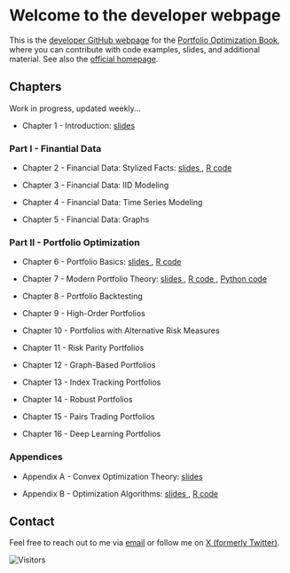 # Welcome to the developer webpage

This is the [developer GitHub webpage](https://github.com/portfoliooptimizationbook) for the [Portfolio Optimization Book](https://bookdown.org/palomar/portfoliooptimizationbook), where you can contribute with code examples, slides, and additional material. See also the [official homepage](https://portfoliooptimizationbook.com).



## Chapters
Work in progress, updated weekly...


- Chapter 1 - Introduction:
  [slides <i class="fas fa-file-pdf"></i>](../slides/slides-intro.pdf)


### Part I - Finantial Data
- Chapter 2 - Financial Data: Stylized Facts:
  [slides <i class="fas fa-file-pdf"></i>](../slides/slides-stylized-facts.pdf), 
  [R code <i class="fab fa-r-project"></i>](../R-code/R-code-stylized-facts.html)

- Chapter 3 - Financial Data: IID Modeling

- Chapter 4 - Financial Data: Time Series Modeling

- Chapter 5 - Financial Data: Graphs



### Part II - Portfolio Optimization
- Chapter 6 - Portfolio Basics: 
  [slides <i class="fas fa-file-pdf"></i>](../slides/slides-portfolio-basics.pdf),
  [R code <i class="fab fa-r-project"></i>](../R-code/R-portfolio-basics.html)

- Chapter 7 - Modern Portfolio Theory: 
  [slides <i class="fas fa-file-pdf"></i>](../slides/slides-modern-portfolio-theory.pdf.pdf),
  [R code <i class="fab fa-r-project"></i>](../R-code/R-modern-portfolio-theory), 
  [Python code <i class="fab fa-python"></i>](../python-code/python-portfolio-optim.ipynb)

- Chapter 8 - Portfolio Backtesting

- Chapter 9 - High-Order Portfolios

- Chapter 10 - Portfolios with Alternative Risk Measures

- Chapter 11 - Risk Parity Portfolios

- Chapter 12 - Graph-Based Portfolios

- Chapter 13 - Index Tracking Portfolios

- Chapter 14 - Robust Portfolios

- Chapter 15 - Pairs Trading Portfolios

- Chapter 16 - Deep Learning Portfolios



### Appendices
- Appendix A - Convex Optimization Theory:
  [slides <i class="fas fa-file-pdf"></i>](../slides/slides-convex-optimization-theory.pdf)

- Appendix B - Optimization Algorithms:
  [slides <i class="fas fa-file-pdf"></i>](../slides/slides-optimization-algorithms.pdf), 
  [R code <i class="fab fa-r-project"></i>](../R-code/R-code-optimization-algorithms.html)




## Contact
Feel free to reach out to me via [email](mailto:daniel.p.palomar@gmail.com) or follow me on [X (formerly Twitter)](https://twitter.com/danielppalomar).

![Visitors](https://visitor-badge.laobi.icu/badge?page_id=portfoliooptimizationbook.com)

